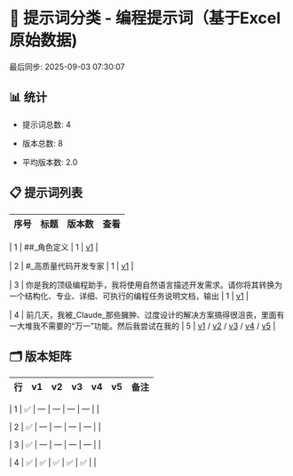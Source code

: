 # 📂 提示词分类 - 编程提示词（基于Excel原始数据)

最后同步: 2025-09-03 07:30:07


## 📊 统计

- 提示词总数: 4

- 版本总数: 8  

- 平均版本数: 2.0


## 📋 提示词列表


| 序号 | 标题 | 版本数 | 查看 |
|------|------|--------|------|

| 1 | ##_角色定义 | 1 | [v1](./(1,1)_##_角色定义.md) |

| 2 | #_高质量代码开发专家 | 1 | [v1](./(2,1)_#_高质量代码开发专家.md) |

| 3 | 你是我的顶级编程助手，我将使用自然语言描述开发需求。请你将其转换为一个结构化、专业、详细、可执行的编程任务说明文档，输出 | 1 | [v1](./(3,1)_你是我的顶级编程助手，我将使用自然语言描述开发需求。请你将其转换为一个结构化、专业、详细、可执行的编程任务说明文档，输出.md) |

| 4 | 前几天，我被_Claude_那些臃肿、过度设计的解决方案搞得很沮丧，里面有一大堆我不需要的“万一”功能。然后我尝试在我的 | 5 | [v1](./(4,1)_前几天，我被_Claude_那些臃肿、过度设计的解决方案搞得很沮丧，里面有一大堆我不需要的“万一”功能。然后我尝试在我的.md) / [v2](./(4,2)_前几天，我被_Claude_那些臃肿、过度设计的解决方案搞得很沮丧，里面有一大堆我不需要的“万一”功能。然后我尝试在我的.md) / [v3](./(4,3)_前几天，我被_Claude_那些臃肿、过度设计的解决方案搞得很沮丧，里面有一大堆我不需要的“万一”功能。然后我尝试在我的.md) / [v4](./(4,4)_前几天，我被_Claude_那些臃肿、过度设计的解决方案搞得很沮丧，里面有一大堆我不需要的“万一”功能。然后我尝试在我的.md) / [v5](./(4,5)_前几天，我被_Claude_那些臃肿、过度设计的解决方案搞得很沮丧，里面有一大堆我不需要的“万一”功能。然后我尝试在我的.md) |


## 🗂️ 版本矩阵


| 行 | v1 | v2 | v3 | v4 | v5 | 备注 |
|---|---|---|---|---|---|---|

| 1 | ✅ | — | — | — | — |  |

| 2 | ✅ | — | — | — | — |  |

| 3 | ✅ | — | — | — | — |  |

| 4 | ✅ | ✅ | ✅ | ✅ | ✅ |  |
